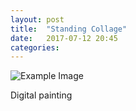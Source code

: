 ```yaml
---
layout: post
title:  "Standing Collage"
date:   2017-07-12 20:45
categories:
---
```

![Example Image](/assets/images/standing-collage-2017-07-12.png "Standing Collage")

Digital painting
